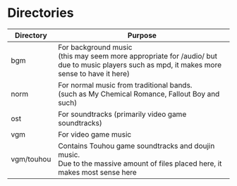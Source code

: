 # Directories

| Directory  | Purpose                                                                                                                                             |
|------------|-----------------------------------------------------------------------------------------------------------------------------------------------------|
| bgm        | For background music <br> (this may seem more appropriate for /audio/  but due to music players such as mpd,  it makes more sense to have it here) |
| norm       | For normal music from traditional bands. <br> (such as My Chemical Romance, Fallout Boy and such)                                                  |
| ost        | For soundtracks (primarily video game soundtracks)                                                                                                  |
| vgm        | For video game music                                                                                                                                |
| vgm/touhou | Contains Touhou game soundtracks and doujin music. <br>Due to the massive amount of files placed here,  it makes most sense here                    |
